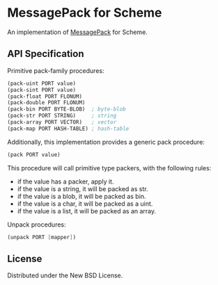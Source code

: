 MessagePack for Scheme
======================

An implementation of [MessagePack](http://msgpack.org/) for Scheme.

API Specification
-----------------

Primitive pack-family procedures:

```scheme
(pack-uint PORT value)
(pack-sint PORT value)
(pack-float PORT FLONUM)
(pack-double PORT FLONUM)
(pack-bin PORT BYTE-BLOB)  ; byte-blob
(pack-str PORT STRING)     ; string
(pack-array PORT VECTOR)   ; vector
(pack-map PORT HASH-TABLE) ; hash-table
```

Additionally, this implementation provides a generic pack procedure:

```scheme
(pack PORT value)
```

This procedure will call primitive type packers, with the following rules:

- if the value has a packer, apply it.
- if the value is a string, it will be packed as str.
- if the value is a blob, it will be packed as bin.
- if the value is a char, it will be packed as a uint.
- if the value is a list, it will be packed as an array.

Unpack procedures:

```scheme
(unpack PORT [mapper])
```

License
-------

Distributed under the New BSD License.
